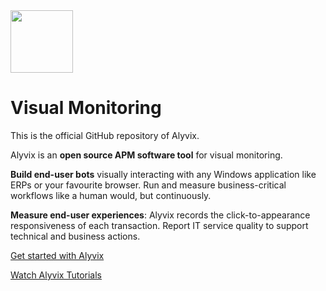 <img src="https://alyvix.com/user/themes/quark/images/alyvix_logo.svg" height="100">

# Visual Monitoring

This is the official GitHub repository of Alyvix.

Alyvix is an **open source APM software tool** for visual monitoring.

**Build end-user bots** visually interacting with any Windows application like ERPs or your favourite browser. Run and measure business-critical workflows like a human would, but continuously.

**Measure end-user experiences**: Alyvix records the click-to-appearance responsiveness of each transaction. Report IT service quality to support technical and business actions.

[Get started with Alyvix](https://alyvix.com/learn/getting_started.html)

[Watch Alyvix Tutorials](https://www.youtube.com/watch?v=fU4d0DY-t0s&list=PLwzDvE46yA6FFGisTjD4crHY0M_Av7SyK)
